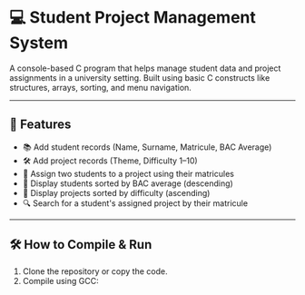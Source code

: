 # 💻 Student Project Management System

A console-based C program that helps manage student data and project assignments in a university setting. Built using basic C constructs like structures, arrays, sorting, and menu navigation.

---

## 📌 Features

- 📚 Add student records (Name, Surname, Matricule, BAC Average)
- 🛠️ Add project records (Theme, Difficulty 1–10)
- 🔗 Assign two students to a project using their matricules
- 🧮 Display students sorted by BAC average (descending)
- 🧱 Display projects sorted by difficulty (ascending)
- 🔍 Search for a student's assigned project by their matricule

---

## 🛠️ How to Compile & Run

1. Clone the repository or copy the code.
2. Compile using GCC:

